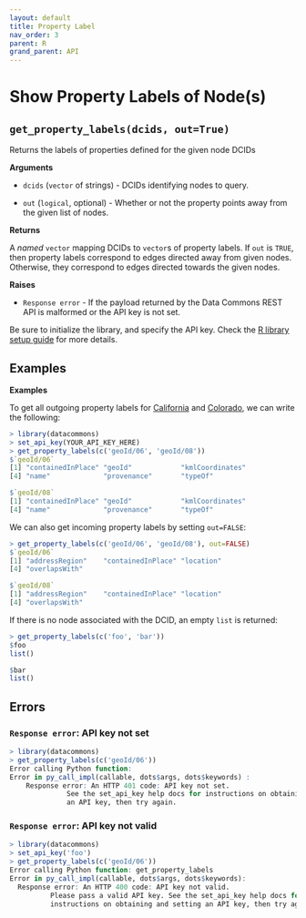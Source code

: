 ```yaml
---
layout: default
title: Property Label
nav_order: 3
parent: R
grand_parent: API
---
```


# Show Property Labels of Node(s)

## `get_property_labels(dcids, out=True)`

Returns the labels of properties defined for the given node DCIDs

**Arguments**

*    `dcids` (`vector` of strings) - DCIDs identifying nodes to query.

*   `out` (`logical`, optional) - Whether or not the property points away from the given list of nodes.

**Returns**

A *named* `vector` mapping DCIDs to `vector`s of property labels. If `out` is `TRUE`, then property labels correspond to edges directed away from given nodes. Otherwise, they correspond to edges directed towards the given nodes.

**Raises**

*   `Response error` - If the payload returned by the Data Commons REST API is malformed or the API key is not set.

Be sure to initialize the library, and specify the API key. Check the [R library setup guide](/api/r/) for more details.

## Examples

**Examples**

To get all outgoing property labels for [California](https://browser.datacommons.org/kg?dcid=geoId/06>) and
[Colorado](https://browser.datacommons.org/kg?dcid=geoId/08), we can write the following:

```r
> library(datacommons)
> set_api_key(YOUR_API_KEY_HERE)
> get_property_labels(c('geoId/06', 'geoId/08'))
$`geoId/06`
[1] "containedInPlace" "geoId"            "kmlCoordinates"  
[4] "name"             "provenance"       "typeOf"          

$`geoId/08`
[1] "containedInPlace" "geoId"            "kmlCoordinates"  
[4] "name"             "provenance"       "typeOf"

```

We can also get incoming property labels by setting `out=FALSE`:

```r
> get_property_labels(c('geoId/06', 'geoId/08'), out=FALSE)
$`geoId/06`
[1] "addressRegion"    "containedInPlace" "location"
[4] "overlapsWith"

$`geoId/08`
[1] "addressRegion"    "containedInPlace" "location"
[4] "overlapsWith"

```

If there is no node associated with the DCID, an empty `list` is returned:

```r
> get_property_labels(c('foo', 'bar'))
$foo
list()

$bar
list()

```

## Errors

### `Response error`: API key not set

```r
> library(datacommons)
> get_property_labels(c('geoId/06'))
Error calling Python function:
Error in py_call_impl(callable, dots$args, dots$keywords) : 
	Response error: An HTTP 401 code: API key not set.
	          See the set_api_key help docs for instructions on obtaining and setting
	          an API key, then try again.
```

### `Response error`: API key not valid

```r
> library(datacommons)
> set_api_key('foo')
> get_property_labels(c('geoId/06'))
Error calling Python function: get_property_labels
Error in py_call_impl(callable, dots$args, dots$keywords): 
  Response error: An HTTP 400 code: API key not valid.
          Please pass a valid API key. See the set_api_key help docs for
          instructions on obtaining and setting an API key, then try again.
```
